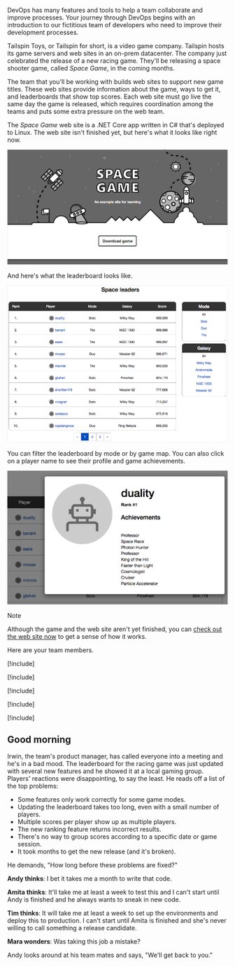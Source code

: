 DevOps has many features and tools to help a team collaborate and improve processes. Your journey through DevOps begins with an introduction to our fictitious team of developers who need to improve their development processes.

Tailspin Toys, or Tailspin for short, is a video game company. Tailspin hosts its game servers and web sites in an on-prem datacenter. The company just celebrated the release of a new racing game. They'll be releasing a space shooter game, called _Space Game_, in the coming months.

The team that you'll be working with builds web sites to support new game titles. These web sites provide information about the game, ways to get it, and leaderboards that show top scores. Each web site must go live the same day the game is released, which requires coordination among the teams and puts some extra pressure on the web team.

The _Space Game_ web site is a .NET Core app written in C# that's deployed to Linux. The web site isn't finished yet, but here's what it looks like right now.

<!-- TODO: Host this under our team account. -->
<!-- TODO: Throw a fake DNS name in front of this to hide the fact we're hosting it on Azure - the fictitious team isn't there yet. -->

![The Space Game web site](../media-draft/2-space-game-top.png)

And here's what the leaderboard looks like.

![The Space Game leaderboard](../media-draft/2-space-game-leaderboard.png)

You can filter the leaderboard by mode or by game map. You can also click on a player name to see their profile and game achievements.

![The Space Game web site](../media-draft/2-player-profile.png)

> [!NOTE]
> Although the game and the web site aren't yet finished, you can [check out the web site now](http://tailspin-spacegame-web.azurewebsites.net?azure-portal=true) to get a sense of how it works.

Here are your team members.

<!-- TODO: We need final graphics for the team members. -->

<!-- TODO: Fix this layout to make it more pleasing. -->

[!include[](../../shared/includes/meet-andy-row.md)]

[!include[](../../shared/includes/meet-amita-row.md)]

[!include[](../../shared/includes/meet-tim-row.md)]

[!include[](../../shared/includes/meet-irwin-row.md)]

[!include[](../../shared/includes/meet-mara-row.md)]

## Good morning

Irwin, the team's product manager, has called everyone into a meeting and he's in a bad mood. The leaderboard for the racing game was just updated with several new features and he showed it at a local gaming group. Players' reactions were disappointing, to say the least. He reads off a list of the top problems:

* Some features only work correctly for some game modes.
* Updating the leaderboard takes too long, even with a small number of players.
* Multiple scores per player show up as multiple players.
* The new ranking feature returns incorrect results.
* There's no way to group scores according to a specific date or game session.
* It took months to get the new release (and it's broken).

He demands, "How long before these problems are fixed?"

**Andy thinks**: I bet it takes me a month to write that code.

**Amita thinks**: It'll take me at least a week to test this and I can't start until Andy is finished and he always wants to sneak in new code.

**Tim thinks**: It will take me at least a week to set up the environments and deploy this to production. I can't start until Amita is finished and she's never willing to call something a release candidate.

**Mara wonders**: Was taking this job a mistake?

Andy looks around at his team mates and says, "We'll get back to you."
